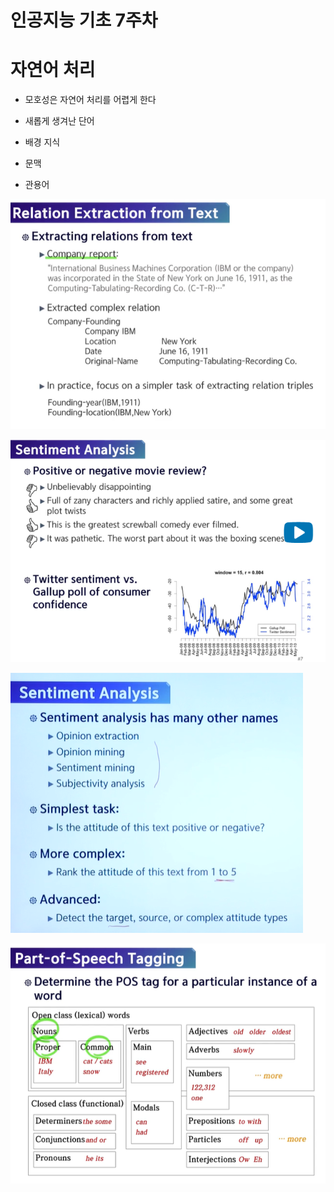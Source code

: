 # 인공지능 기초 7주차

# 자연어 처리

- 모호성은 자연어 처리를 어렵게 한다

- 새롭게 생겨난 단어

- 배경 지식

- 문맥

- 관용어

  

![image-20211025234005363](week7.assets/image-20211025234005363.png)

![image-20211025234138317](week7.assets/image-20211025234138317.png)

![image-20211025234159560](week7.assets/image-20211025234159560.png)

![image-20211025234339598](week7.assets/image-20211025234339598.png)

